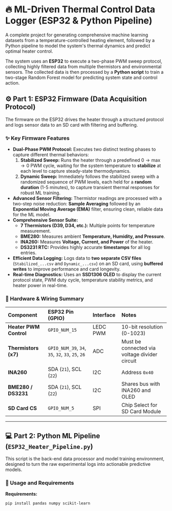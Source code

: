 # 🔥 ML-Driven Thermal Control Data Logger (ESP32 & Python Pipeline)

A complete project for generating comprehensive machine learning datasets from a temperature-controlled heating element, followed by a Python pipeline to model the system's thermal dynamics and predict optimal heater control.

The system uses an **ESP32** to execute a two-phase PWM sweep protocol, collecting highly filtered data from multiple thermistors and environmental sensors. The collected data is then processed by a **Python script** to train a two-stage Random Forest model for predicting system state and control action.

## ⚙️ Part 1: ESP32 Firmware (Data Acquisition Protocol)

The firmware on the ESP32 drives the heater through a structured protocol and logs sensor data to an SD card with filtering and buffering.

### ✨ Key Firmware Features

* **Dual-Phase PWM Protocol:** Executes two distinct testing phases to capture different thermal behaviors:
    1.  **Stabilized Sweep:** Runs the heater through a predefined $0 \rightarrow \text{max} \rightarrow 0$ PWM cycle, waiting for the system temperature to **stabilize** at each level to capture steady-state thermodynamics.
    2.  **Dynamic Sweep:** Immediately follows the stabilized sweep with a randomized sequence of PWM levels, each held for a **random duration** (1-5 minutes), to capture transient thermal responses for robust ML training.
* **Advanced Sensor Filtering:** Thermistor readings are processed with a two-step noise reduction: **Sample Averaging** followed by an **Exponential Moving Average (EMA)** filter, ensuring clean, reliable data for the ML model.
* **Comprehensive Sensor Suite:**
    * **7 Thermistors (D39, D34, etc.):** Multiple points for temperature measurement.
    * **BME280:** Measures ambient **Temperature, Humidity, and Pressure**.
    * **INA260:** Measures **Voltage, Current, and Power** of the heater.
    * **DS3231 RTC:** Provides highly accurate **timestamps** for all log entries.
* **Efficient Data Logging:** Logs data to **two separate CSV files** (`Stabilized_...csv` and `Dynamic_...csv`) on an SD card, using **buffered writes** to improve performance and card longevity.
* **Real-time Diagnostics:** Uses an **SSD1306 OLED** to display the current protocol state, PWM duty cycle, temperature stability metrics, and heater power in real-time.

### 🔌 Hardware & Wiring Summary

| Component | ESP32 Pin (GPIO) | Interface | Notes |
| :--- | :--- | :--- | :--- |
| **Heater PWM Control** | `GPIO_NUM_15` | $\text{LEDC} \text{ PWM}$ | 10-bit resolution (0-1023) |
| **Thermistors (x7)** | `GPIO_NUM_39`, `34`, `35`, `32`, `33`, `25`, `26` | $\text{ADC}$ | Must be connected via voltage divider circuit |
| **INA260** | $\text{SDA}$ (`21`), $\text{SCL}$ (`22`) | $\text{I2C}$ | Address `0x40` |
| **BME280 / DS3231** | $\text{SDA}$ (`21`), $\text{SCL}$ (`22`) | $\text{I2C}$ | Shares bus with $\text{INA260}$ and $\text{OLED}$ |
| **SD Card CS** | `GPIO_NUM_5` | $\text{SPI}$ | Chip Select for $\text{SD}$ Card Module |

---

## 💻 Part 2: Python ML Pipeline (`ESP32_Heater_Pipeline.py`)

This script is the back-end data processor and model training environment, designed to turn the raw experimental logs into actionable predictive models.

### 🚀 Usage and Requirements

**Requirements:**
```bash
pip install pandas numpy scikit-learn
